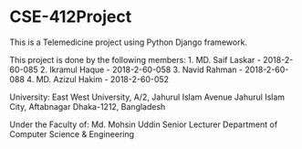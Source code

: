 # CSE-412Project
This is a Telemedicine project using Python Django framework.

This project is done by the following members:
    1. MD. Saif Laskar          - 2018-2-60-085 
    2. Ikramul Haque            - 2018-2-60-058
    3. Navid Rahman             - 2018-2-60-088
    4. MD. Azizul Hakim         - 2018-2-60-052

University:
East West University,
A/2, Jahurul Islam Avenue
Jahurul Islam City, Aftabnagar
Dhaka-1212, Bangladesh


Under the Faculty of:
    Md. Mohsin Uddin 
    Senior Lecturer
    Department of Computer Science & Engineering